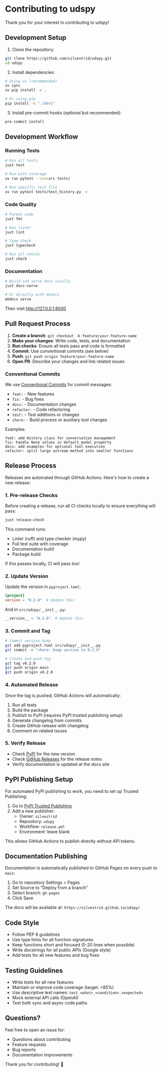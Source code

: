 # Contributing to udspy

Thank you for your interest in contributing to udspy!

## Development Setup

1. Clone the repository:
```bash
git clone https://github.com/silvestrid/udspy.git
cd udspy
```

2. Install dependencies:
```bash
# Using uv (recommended)
uv sync
uv pip install -e .

# Or using pip
pip install -e ".[dev]"
```

3. Install pre-commit hooks (optional but recommended):
```bash
pre-commit install
```

## Development Workflow

### Running Tests

```bash
# Run all tests
just test

# Run with coverage
uv run pytest --cov=src tests/

# Run specific test file
uv run pytest tests/test_history.py -v
```

### Code Quality

```bash
# Format code
just fmt

# Run linter
just lint

# Type check
just typecheck

# Run all checks
just check
```

### Documentation

```bash
# Build and serve docs locally
just docs-serve

# Or directly with mkdocs
mkdocs serve
```

Then visit http://127.0.0.1:8000

## Pull Request Process

1. **Create a branch**: `git checkout -b feature/your-feature-name`
2. **Make your changes**: Write code, tests, and documentation
3. **Run checks**: Ensure all tests pass and code is formatted
4. **Commit**: Use conventional commits (see below)
5. **Push**: `git push origin feature/your-feature-name`
6. **Open PR**: Describe your changes and link related issues

### Conventional Commits

We use [Conventional Commits](https://www.conventionalcommits.org/) for commit messages:

- `feat:` - New features
- `fix:` - Bug fixes
- `docs:` - Documentation changes
- `refactor:` - Code refactoring
- `test:` - Test additions or changes
- `chore:` - Build process or auxiliary tool changes

Examples:
```
feat: add History class for conversation management
fix: handle None values in default_model property
docs: add examples for optional tool execution
refactor: split large astream method into smaller functions
```

## Release Process

Releases are automated through GitHub Actions. Here's how to create a new release:

### 1. Pre-release Checks

Before creating a release, run all CI checks locally to ensure everything will pass:

```bash
just release-check
```

This command runs:
- Linter (ruff) and type checker (mypy)
- Full test suite with coverage
- Documentation build
- Package build

If this passes locally, CI will pass too!

### 2. Update Version

Update the version in `pyproject.toml`:

```toml
[project]
version = "0.2.0"  # Update this
```

And in `src/udspy/__init__.py`:

```python
__version__ = "0.2.0"  # Update this
```

### 3. Commit and Tag

```bash
# Commit version bump
git add pyproject.toml src/udspy/__init__.py
git commit -m "chore: bump version to 0.2.0"

# Create and push tag
git tag v0.2.0
git push origin main
git push origin v0.2.0
```

### 4. Automated Release

Once the tag is pushed, GitHub Actions will automatically:
1. Run all tests
2. Build the package
3. Publish to PyPI (requires PyPI trusted publishing setup)
4. Generate changelog from commits
5. Create GitHub release with changelog
6. Comment on related issues

### 5. Verify Release

- Check [PyPI](https://pypi.org/project/udspy/) for the new version
- Check [GitHub Releases](https://github.com/silvestrid/udspy/releases) for the release notes
- Verify documentation is updated at the docs site

## PyPI Publishing Setup

For automated PyPI publishing to work, you need to set up Trusted Publishing:

1. Go to [PyPI Trusted Publishing](https://pypi.org/manage/account/publishing/)
2. Add a new publisher:
   - Owner: `silvestrid`
   - Repository: `udspy`
   - Workflow: `release.yml`
   - Environment: leave blank

This allows GitHub Actions to publish directly without API tokens.

## Documentation Publishing

Documentation is automatically published to GitHub Pages on every push to `main`:

1. Go to repository Settings > Pages
2. Set Source to "Deploy from a branch"
3. Select branch: `gh-pages`
4. Click Save

The docs will be available at: `https://silvestrid.github.io/udspy/`

## Code Style

- Follow PEP 8 guidelines
- Use type hints for all function signatures
- Keep functions short and focused (5-20 lines when possible)
- Write docstrings for all public APIs (Google style)
- Add tests for all new features and bug fixes

## Testing Guidelines

- Write tests for all new features
- Maintain or improve code coverage (target: >85%)
- Use descriptive test names: `test_<what>_<condition>_<expected>`
- Mock external API calls (OpenAI)
- Test both sync and async code paths

## Questions?

Feel free to open an issue for:
- Questions about contributing
- Feature requests
- Bug reports
- Documentation improvements

Thank you for contributing! 🎉
